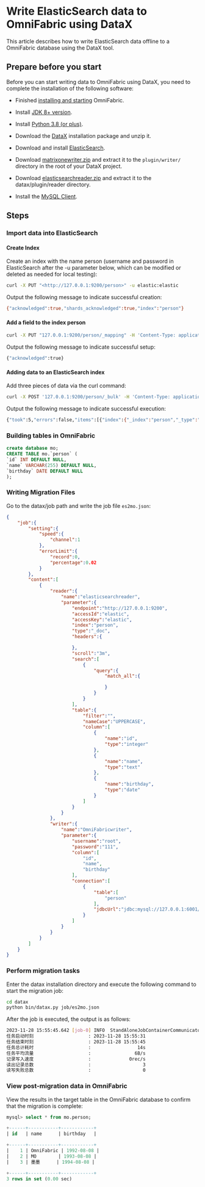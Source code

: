 # Write ElasticSearch data to OmniFabric using DataX

This article describes how to write ElasticSearch data offline to a OmniFabric database using the DataX tool.

## Prepare before you start

Before you can start writing data to OmniFabric using DataX, you need to complete the installation of the following software:

- Finished [installing and starting](../../../Get-Started/install-standalone-matrixone.md) OmniFabric.

- Install [JDK 8+ version](https://www.oracle.com/sg/java/technologies/javase/javase8-archive-downloads.html).

- Install [Python 3.8 (or plus)](https://www.python.org/downloads/).

- Download the [DataX](https://datax-opensource.oss-cn-hangzhou.aliyuncs.com/202210/datax.tar.gz) installation package and unzip it.

- Download and install [ElasticSearch](https://www.elastic.co/cn/downloads/elasticsearch).

- Download [matrixonewriter.zip](https://community-shared-data-1308875761.cos.ap-beijing.myqcloud.com/artwork/docs/develop/Computing-Engine/datax-write/matrixonewriter.zip) and extract it to the `plugin/writer/` directory in the root of your DataX project.

- Download [elasticsearchreader.zip](https://community-shared-data-1308875761.cos.ap-beijing.myqcloud.com/datax_es_mo/elasticsearchreader.zip) and extract it to the datax/plugin/reader directory.

- Install the <a href="https://dev.mysql.com/downloads/mysql" target="_blank">MySQL Client</a>.

## Steps

### Import data into ElasticSearch

#### Create Index

Create an index with the name person (username and password in ElasticSearch after the -u parameter below, which can be modified or deleted as needed for local testing):

```bash
curl -X PUT "<http://127.0.0.1:9200/person>" -u elastic:elastic
```

Output the following message to indicate successful creation:

```bash
{"acknowledged":true,"shards_acknowledged":true,"index":"person"}
```

#### Add a field to the index person

```bash
curl -X PUT "127.0.0.1:9200/person/_mapping" -H 'Content-Type: application/json' -u elastic:elastic -d'{  "properties": {    "id": { "type": "integer" },    "name": { "type": "text" },    "birthday": {"type": "date"}  }}'
```

Output the following message to indicate successful setup:

```bash
{"acknowledged":true}
```

#### Adding data to an ElasticSearch index

Add three pieces of data via the curl command:

```bash
curl -X POST '127.0.0.1:9200/person/_bulk' -H 'Content-Type: application/json' -u elastic:elastic -d '{"index":{"_index":"person","_type":"_doc","_id":1}}{"id": 1,"name": "OmniFabric","birthday": "1992-08-08"}{"index":{"_index":"person","_type":"_doc","_id":2}}{"id": 2,"name": "MO","birthday": "1993-08-08"}{"index":{"_index":"person","_type":"_doc","_id":3}}{"id": 3,"name": "墨墨","birthday": "1994-08-08"}
```

Output the following message to indicate successful execution:

```bash
{"took":5,"errors":false,"items":[{"index":{"_index":"person","_type":"_doc","_id":"1","_version":1,"result":"created","_shards":{"total":2,"successful":1,"failed":0},"_seq_no":0,"_primary_term":1,"status":201}},{"index":{"_index":"person","_type":"_doc","_id":"2","_version":1,"result":"created","_shards":{"total":2,"successful":1,"failed":0},"_seq_no":1,"_primary_term":1,"status":201}},{"index":{"_index":"person","_type":"_doc","_id":"3","_version":1,"result":"created","_shards":{"total":2,"successful":1,"failed":0},"_seq_no":2,"_primary_term":1,"status":201}}]}
```

### Building tables in OmniFabric

```sql
create database mo;
CREATE TABLE mo.`person` (
`id` INT DEFAULT NULL,
`name` VARCHAR(255) DEFAULT NULL,
`birthday` DATE DEFAULT NULL
);
```

### Writing Migration Files

Go to the datax/job path and write the job file `es2mo.json`:

```json
{
    "job":{
        "setting":{
            "speed":{
                "channel":1
            },
            "errorLimit":{
                "record":0,
                "percentage":0.02
            }
        },
        "content":[
            {
                "reader":{
                    "name":"elasticsearchreader",
                    "parameter":{
                        "endpoint":"http://127.0.0.1:9200",
                        "accessId":"elastic",
                        "accessKey":"elastic",
                        "index":"person",
                        "type":"_doc",
                        "headers":{

                        },
                        "scroll":"3m",
                        "search":[
                            {
                                "query":{
                                    "match_all":{

                                    }
                                }
                            }
                        ],
                        "table":{
                            "filter":"",
                            "nameCase":"UPPERCASE",
                            "column":[
                                {
                                    "name":"id",
                                    "type":"integer"
                                },
                                {
                                    "name":"name",
                                    "type":"text"
                                },
                                {
                                    "name":"birthday",
                                    "type":"date"
                                }
                            ]
                        }
                    }
                },
                "writer":{
                    "name":"OmniFabricwriter",
                    "parameter":{
                        "username":"root",
                        "password":"111",
                        "column":[
                            "id",
                            "name",
                            "birthday"
                        ],
                        "connection":[
                            {
                                "table":[
                                    "person"
                                ],
                                "jdbcUrl":"jdbc:mysql://127.0.0.1:6001/mo"
                            }
                        ]
                    }
                }
            }
        ]
    }
}
```

### Perform migration tasks

Enter the datax installation directory and execute the following command to start the migration job:

```bash
cd datax
python bin/datax.py job/es2mo.json
```

After the job is executed, the output is as follows:

```bash
2023-11-28 15:55:45.642 [job-0] INFO  StandAloneJobContainerCommunicator - Total 3 records, 67 bytes | Speed 6B/s, 0 records/s | Error 0 records, 0 bytes |  All Task WaitWriterTime 0.000s |  All Task WaitReaderTime 0.456s | Percentage 100.00%2023-11-28 15:55:45.644 [job-0] INFO  JobContainer -
任务启动时刻                    : 2023-11-28 15:55:31
任务结束时刻                    : 2023-11-28 15:55:45
任务总计耗时                    :                 14s
任务平均流量                    :                6B/s
记录写入速度                    :              0rec/s
读出记录总数                    :                   3
读写失败总数                    :                   0
```

### View post-migration data in OmniFabric

View the results in the target table in the OmniFabric database to confirm that the migration is complete:

```sql
mysql> select * from mo.person;

+------+-----------+------------+
| id   | name      | birthday   |

+------+-----------+------------+
|    1 | OmniFabric | 1992-08-08 |
|    2 | MO        | 1993-08-08 |
|    3 | 墨墨      | 1994-08-08 |

+------+-----------+------------+
3 rows in set (0.00 sec)
```
